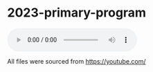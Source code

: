 # 2023-primary-program
<audio controls>
<source src="https://raw.githubusercontent.com/drhyrum/2021-primary-program/main/playlist.m3u" type="audio/mpegURL"/>
    Sorry, your browser doesn't support html!
</audio>


All files were sourced from https://youtube.com/
